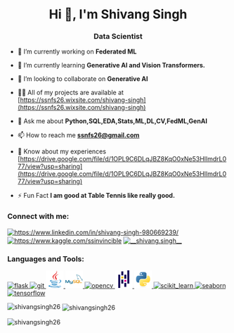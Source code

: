 <h1 align="center">Hi 👋, I'm Shivang Singh</h1>
<h3 align="center">Data Scientist</h3>

- 🔭 I’m currently working on **Federated ML**

- 🌱 I’m currently learning **Generative AI and Vision Transformers.**

- 👯 I’m looking to collaborate on **Generative AI**

- 👨‍💻 All of my projects are available at [https://ssnfs26.wixsite.com/shivang-singh](https://ssnfs26.wixsite.com/shivang-singh)

- 💬 Ask me about **Python,SQL,EDA,Stats,ML,DL,CV,FedML,GenAI**

- 📫 How to reach me **ssnfs26@gmail.com**

- 📄 Know about my experiences [https://drive.google.com/file/d/1OPL9C6DLqJBZ8KqO0xNe53HIlmdrL077/view?usp=sharing](https://drive.google.com/file/d/1OPL9C6DLqJBZ8KqO0xNe53HIlmdrL077/view?usp=sharing)

- ⚡ Fun Fact **I am good at Table Tennis like really good.**

<h3 align="left">Connect with me:</h3>
<p align="left">
<a href="https://linkedin.com/in/https://www.linkedin.com/in/shivang-singh-980669239/" target="blank"><img align="center" src="https://raw.githubusercontent.com/rahuldkjain/github-profile-readme-generator/master/src/images/icons/Social/linked-in-alt.svg" alt="https://www.linkedin.com/in/shivang-singh-980669239/" height="30" width="40" /></a>
<a href="https://kaggle.com/https://www.kaggle.com/ssinvincible" target="blank"><img align="center" src="https://raw.githubusercontent.com/rahuldkjain/github-profile-readme-generator/master/src/images/icons/Social/kaggle.svg" alt="https://www.kaggle.com/ssinvincible" height="30" width="40" /></a>
<a href="https://instagram.com/__shivang.singh__" target="blank"><img align="center" src="https://raw.githubusercontent.com/rahuldkjain/github-profile-readme-generator/master/src/images/icons/Social/instagram.svg" alt="__shivang.singh__" height="30" width="40" /></a>
</p>

<h3 align="left">Languages and Tools:</h3>
<p align="left"> <a href="https://flask.palletsprojects.com/" target="_blank" rel="noreferrer"> <img src="https://www.vectorlogo.zone/logos/pocoo_flask/pocoo_flask-icon.svg" alt="flask" width="40" height="40"/> </a> <a href="https://git-scm.com/" target="_blank" rel="noreferrer"> <img src="https://www.vectorlogo.zone/logos/git-scm/git-scm-icon.svg" alt="git" width="40" height="40"/> </a> <a href="https://www.java.com" target="_blank" rel="noreferrer"> <img src="https://raw.githubusercontent.com/devicons/devicon/master/icons/java/java-original.svg" alt="java" width="40" height="40"/> </a> <a href="https://www.mysql.com/" target="_blank" rel="noreferrer"> <img src="https://raw.githubusercontent.com/devicons/devicon/master/icons/mysql/mysql-original-wordmark.svg" alt="mysql" width="40" height="40"/> </a> <a href="https://opencv.org/" target="_blank" rel="noreferrer"> <img src="https://www.vectorlogo.zone/logos/opencv/opencv-icon.svg" alt="opencv" width="40" height="40"/> </a> <a href="https://pandas.pydata.org/" target="_blank" rel="noreferrer"> <img src="https://raw.githubusercontent.com/devicons/devicon/2ae2a900d2f041da66e950e4d48052658d850630/icons/pandas/pandas-original.svg" alt="pandas" width="40" height="40"/> </a> <a href="https://www.python.org" target="_blank" rel="noreferrer"> <img src="https://raw.githubusercontent.com/devicons/devicon/master/icons/python/python-original.svg" alt="python" width="40" height="40"/> </a> <a href="https://scikit-learn.org/" target="_blank" rel="noreferrer"> <img src="https://upload.wikimedia.org/wikipedia/commons/0/05/Scikit_learn_logo_small.svg" alt="scikit_learn" width="40" height="40"/> </a> <a href="https://seaborn.pydata.org/" target="_blank" rel="noreferrer"> <img src="https://seaborn.pydata.org/_images/logo-mark-lightbg.svg" alt="seaborn" width="40" height="40"/> </a> <a href="https://www.tensorflow.org" target="_blank" rel="noreferrer"> <img src="https://www.vectorlogo.zone/logos/tensorflow/tensorflow-icon.svg" alt="tensorflow" width="40" height="40"/> </a> </p>

<p><img align="left" src="https://github-readme-stats.vercel.app/api/top-langs?username=shivangsingh26&show_icons=true&locale=en&layout=compact" alt="shivangsingh26" /></p>

<p>&nbsp;<img align="center" src="https://github-readme-stats.vercel.app/api?username=shivangsingh26&show_icons=true&locale=en" alt="shivangsingh26" /></p>

<p><img align="center" src="https://github-readme-streak-stats.herokuapp.com/?user=shivangsingh26&" alt="shivangsingh26" /></p>
